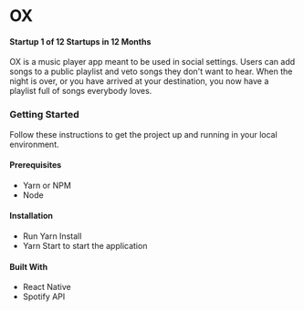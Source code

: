 # OX 
#### Startup 1 of 12 Startups in 12 Months

OX is a music player app meant to be used in social settings. Users can add songs to a public playlist and veto songs they don't want to hear. When the night is over, or you have arrived at your destination, you now have a playlist full of songs everybody loves.

### Getting Started
Follow these instructions to get the project up and running in your local environment.

#### Prerequisites
* Yarn or NPM
* Node

#### Installation
* Run Yarn Install
* Yarn Start to start the application

#### Built With
* React Native
* Spotify API
